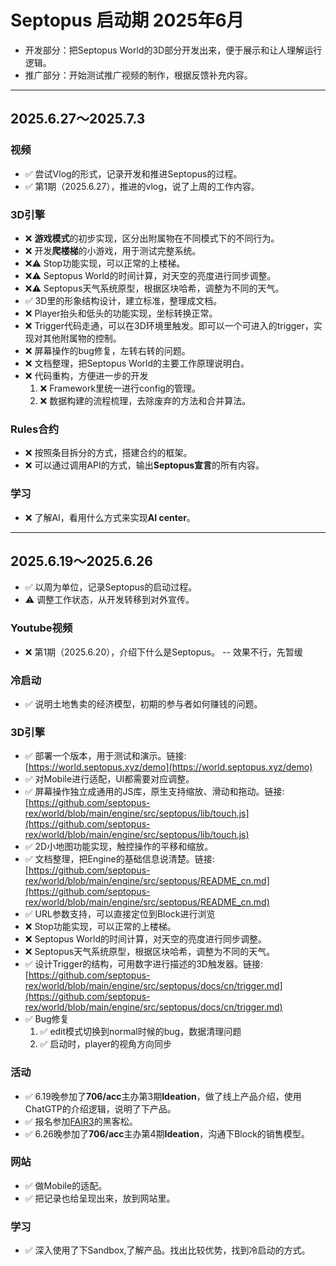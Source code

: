 # Septopus 启动期 2025年6月

* 开发部分：把Septopus World的3D部分开发出来，便于展示和让人理解运行逻辑。
* 推广部分：开始测试推广视频的制作，根据反馈补充内容。

------------------------------------------------------

## 2025.6.27～2025.7.3

### 视频

* ✅ 尝试Vlog的形式，记录开发和推进Septopus的过程。
* ✅ 第1期（2025.6.27），推进的vlog，说了上周的工作内容。

### 3D引擎

* ❌ **游戏模式**的初步实现，区分出附属物在不同模式下的不同行为。
* ❌ 开发**爬楼梯**的小游戏，用于测试完整系统。
* ❌⚠️ Stop功能实现，可以正常的上楼梯。
* ❌⚠️ Septopus World的时间计算，对天空的亮度进行同步调整。
* ❌⚠️ Septopus天气系统原型，根据区块哈希，调整为不同的天气。
* ✅ 3D里的形象结构设计，建立标准，整理成文档。
* ❌ Player抬头和低头的功能实现，坐标转换正常。
* ❌ Trigger代码走通，可以在3D环境里触发。即可以一个可进入的trigger，实现对其他附属物的控制。
* ❌ 屏幕操作的bug修复，左转右转的问题。
* ❌ 文档整理，把Septopus World的主要工作原理说明白。
* ❌ 代码重构，方便进一步的开发
    1. ❌ Framework里统一进行config的管理。
    2. ❌ 数据构建的流程梳理，去除废弃的方法和合并算法。

### Rules合约

* ❌ 按照条目拆分的方式，搭建合约的框架。
* ❌ 可以通过调用API的方式，输出**Septopus宣言**的所有内容。

### 学习

* ❌ 了解AI，看用什么方式来实现**AI center**。

------------------------------------------------------

## 2025.6.19～2025.6.26

* ✅ 以周为单位，记录Septopus的启动过程。
* ⚠️ 调整工作状态，从开发转移到对外宣传。

### Youtube视频

* ❌ 第1期（2025.6.20），介绍下什么是Septopus。 -- 效果不行，先暂缓

### 冷启动

* ✅ 说明土地售卖的经济模型，初期的参与者如何赚钱的问题。

### 3D引擎

* ✅ 部署一个版本，用于测试和演示。链接:[https://world.septopus.xyz/demo](https://world.septopus.xyz/demo)
* ✅ 对Mobile进行适配，UI都需要对应调整。
* ✅ 屏幕操作独立成通用的JS库，原生支持缩放、滑动和拖动。链接:[https://github.com/septopus-rex/world/blob/main/engine/src/septopus/lib/touch.js](https://github.com/septopus-rex/world/blob/main/engine/src/septopus/lib/touch.js)
* ✅ 2D小地图功能实现，触控操作的平移和缩放。
* ✅ 文档整理，把Engine的基础信息说清楚。链接:[https://github.com/septopus-rex/world/blob/main/engine/src/septopus/README_cn.md](https://github.com/septopus-rex/world/blob/main/engine/src/septopus/README_cn.md)
* ✅ URL参数支持，可以直接定位到Block进行浏览
* ❌ Stop功能实现，可以正常的上楼梯。
* ❌ Septopus World的时间计算，对天空的亮度进行同步调整。
* ❌ Septopus天气系统原型，根据区块哈希，调整为不同的天气。
* ✅ 设计Trigger的结构，可用数字进行描述的3D触发器。链接:[https://github.com/septopus-rex/world/blob/main/engine/src/septopus/docs/cn/trigger.md](https://github.com/septopus-rex/world/blob/main/engine/src/septopus/docs/cn/trigger.md)
* ✅ Bug修复
    1. ✅ edit模式切换到normal时候的bug，数据清理问题
    2. ✅ 启动时，player的视角方向同步

### 活动

* ✅ 6.19晚参加了**706/acc**主办第3期**Ideation**，做了线上产品介绍，使用ChatGTP的介绍逻辑，说明了下产品。
* ✅ 报名参加[FAIR3](https://mp.weixin.qq.com/s/Y30gXokTbNCPRtqTxoopSw)的黑客松。
* ✅ 6.26晚参加了**706/acc**主办第4期**Ideation**，沟通下Block的销售模型。

### 网站

* ✅ 做Mobile的适配。
* ✅ 把记录也给呈现出来，放到网站里。

### 学习

* ✅ 深入使用了下Sandbox,了解产品。找出比较优势，找到冷启动的方式。